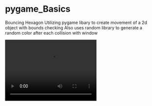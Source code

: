 # pygame_Basics
Bouncing Hexagon
Utilizing pygame libary to create movement of a 2d object with bounds checking
Also uses random library to generate a random color after each collision with window

<video src="BouncingHexagon.mp4" width="300" height="200" controls preload></video>
